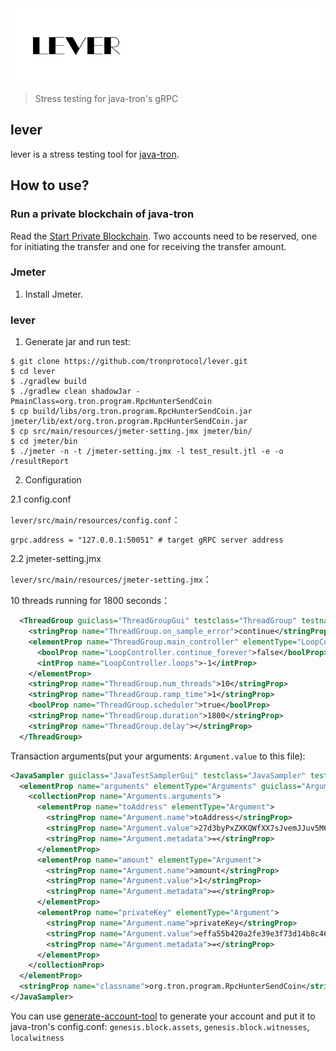 <img src="/github/images/lever.png?raw=true">

> Stress testing for java-tron's gRPC

## lever

lever is a stress testing tool for [java-tron].

[java-tron]:https://github.com/tronprotocol/java-tron

## How to use?

### Run a private blockchain of java-tron

Read the [Start Private Blockchain]. Two accounts need to be reserved, one for initiating the transfer and one for receiving the transfer amount.

[Start Private Blockchain]:http://wiki.tron.network/en/latest/start_private_blockchain.html

### Jmeter

1. Install Jmeter.

### lever

1. Generate jar and run test:

```shell
$ git clone https://github.com/tronprotocol/lever.git
$ cd lever
$ ./gradlew build
$ ./gradlew clean shadowJar -PmainClass=org.tron.program.RpcHunterSendCoin
$ cp build/libs/org.tron.program.RpcHunterSendCoin.jar jmeter/lib/ext/org.tron.program.RpcHunterSendCoin.jar
$ cp src/main/resources/jmeter-setting.jmx jmeter/bin/
$ cd jmeter/bin
$ ﻿./jmeter -n -t /jmeter-setting.jmx -l test_result.jtl -e -o /resultReport

```

2. Configuration

2.1 config.conf

`lever/src/main/resources/config.conf`：

```shell
grpc.address = "127.0.0.1:50051" # target gRPC server address
```

2.2 jmeter-setting.jmx

`lever/src/main/resources/jmeter-setting.jmx`：

10 threads running for 1800 seconds：

```xml
  <ThreadGroup guiclass="ThreadGroupGui" testclass="ThreadGroup" testname="Thread Group" enabled="true">
    <stringProp name="ThreadGroup.on_sample_error">continue</stringProp>
    <elementProp name="ThreadGroup.main_controller" elementType="LoopController" guiclass="LoopControlPanel" testclass="LoopController" testname="Loop Controller" enabled="true">
      <boolProp name="LoopController.continue_forever">false</boolProp>
      <intProp name="LoopController.loops">-1</intProp>
    </elementProp>
    <stringProp name="ThreadGroup.num_threads">10</stringProp>
    <stringProp name="ThreadGroup.ramp_time">1</stringProp>
    <boolProp name="ThreadGroup.scheduler">true</boolProp>
    <stringProp name="ThreadGroup.duration">1800</stringProp>
    <stringProp name="ThreadGroup.delay"></stringProp>
  </ThreadGroup>
```

Transaction arguments(put your arguments: `Argument.value` to this file):

```xml
<JavaSampler guiclass="JavaTestSamplerGui" testclass="JavaSampler" testname="Java Request" enabled="true">
  <elementProp name="arguments" elementType="Arguments" guiclass="ArgumentsPanel" testclass="Arguments" enabled="true">
    <collectionProp name="Arguments.arguments">
      <elementProp name="toAddress" elementType="Argument">
        <stringProp name="Argument.name">toAddress</stringProp>
        <stringProp name="Argument.value">27d3byPxZXKQWfXX7sJvemJJuv5M65F3vjS</stringProp>
        <stringProp name="Argument.metadata">=</stringProp>
      </elementProp>
      <elementProp name="amount" elementType="Argument">
        <stringProp name="Argument.name">amount</stringProp>
        <stringProp name="Argument.value">1</stringProp>
        <stringProp name="Argument.metadata">=</stringProp>
      </elementProp>
      <elementProp name="privateKey" elementType="Argument">
        <stringProp name="Argument.name">privateKey</stringProp>
        <stringProp name="Argument.value">effa55b420a2fe39e3f73d14b8c46824fd0d5ee210840b9c27b2e2f42a09f1f9</stringProp>
        <stringProp name="Argument.metadata">=</stringProp>
      </elementProp>
    </collectionProp>
  </elementProp>
  <stringProp name="classname">org.tron.program.RpcHunterSendCoin</stringProp>
</JavaSampler>
```

You can use [generate-account-tool](https://github.com/sasaxie/generate-account-tool) to generate your account and put it to java-tron's config.conf: `genesis.block.assets`, `genesis.block.witnesses`, `localwitness`